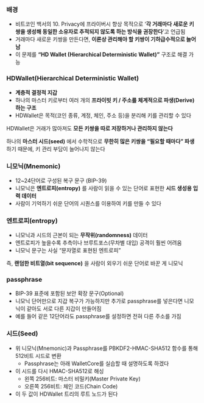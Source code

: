 ### 배경

- 비트코인 백서의 10. Privacy에 프라이버시 향상 목적으로 ‘**각 거래마다 새로운 키 쌍을 생성해 동일한 소유자로 추적되지 않도록 하는 방식을 권장한다**’고 언급됨
- 거래마다 새로운 키쌍을 만든다면, **이론상 관리해야 할 키쌍이 기하급수적으로 늘어남**
- 이 문제를 **“HD Wallet (Hierarchical Deterministic Wallet)”** 구조로 해결 가능

### HDWallet(Hierarchical Deterministic Wallet)

- **계층적 결정적 지갑**
- 하나의 마스터 키로부터 여러 개의 **프라이빗 키 / 주소를 체계적으로 파생(Derive)하는 구조**
- HDWallet은 목적(코인 종류, 계정, 체인, 주소 등)을 분리해 키를 관리할 수 있다

HDWallet은 거래가 많아져도 **모든 키쌍을 따로 저장하거나 관리하지 않는다**

하나의 **마스터 시드(seed)** 에서 수학적으로 **무한히 많은 키쌍을 “필요할 때마다” 파생**하기 때문에, 키 관리 부담이 늘어나지 않는다

### 니모닉(**Mnemonic)**

- 12~24단어로 구성된 복구 문구 (BIP-39)
- 니모닉은 **엔트로피(entropy)** 를 사람이 읽을 수 있는 단어로 표현한 **시드 생성용 입력 데이터**
- 사람이 기억하기 쉬운 단어의 시퀀스를 이용하여 키를 만들 수 있다

### **엔트로피(entropy)**

- 니모닉과 시드의 근본이 되는 **무작위(randomness)** 데이터
- 엔트로피가 높을수록 추측이나 브루트포스(무차별 대입) 공격이 훨씬 어려움
- 니모닉 문구는 사실 “문자열로 표현된 엔트로피”

즉, **랜덤한 비트열(bit sequence)** 을 사람이 외우기 쉬운 단어로 바꾼 게 니모닉

### passphrase

- BIP-39 표준에 포함된 보안 확장 문구(Optional)
- 니모닉 단어만으로 지갑 복구가 가능하지만 추가로 passphrase를 넣은다면 니모닉이 같아도 서로 다른 지갑이 만들어짐
- 예를 들어 같은 12단어라도 passphrase를 설정하면 전혀 다른 주소를 가짐

### 시드(Seed)

- 위 니모닉(Mnemonic)과 Passphrase를 PBKDF2-HMAC-SHA512 함수를 통해 512비트 시드로 변환
    - Passphrase는 아래 WalletCore를 실습할 때 설명하도록 하겠다
- 이 시드를 다시 HMAC-SHA512로 해싱
    - 왼쪽 256비트: 마스터 비밀키(Master Private Key)
    - 오른쪽 256비트: 체인 코드(Chain Code)
- 이 두 값이 HDWallet 트리의 루트 노드가 된다
